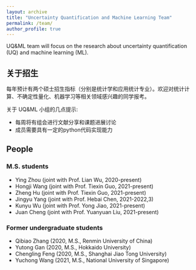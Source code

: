 ```yaml
---
layout: archive
title: "Uncertainty Quantification and Machine Learning Team"
permalink: /team/
author_profile: true
---
```


UQ&ML team will focus on the research about uncertainty quantification (UQ) and machine learning (ML).

## 关于招生
每年预计有两个硕士招生指标（分别是统计学和应用统计专业）。欢迎对统计计算、不确定性量化、机器学习等相关领域感兴趣的同学报考。

关于 UQ&ML 小组的几点提示:
- 每周将有组会进行文献分享和课题进展讨论
- 成员需要具有一定的python代码实现能力

## People

###  M.S. students

- Ying Zhou (joint with Prof. Lian Wu, 2020-present)
- Hongji Wang (joint with Prof. Tiexin Guo, 2021-present)
- Zheng Hu (joint with Prof. Tiexin Guo, 2021-present)
- Jingyu Yang (joint with Prof. Hebai Chen, 2021-2022,3)
- Kunyu Wu (joint with Prof. Yong Jiao, 2021-present)
- Juan Cheng (joint with Prof. Yuanyuan Liu, 2021-present)

### Former undergraduate students

- Qibiao Zhang (2020, M.S., Renmin University of China)
- Yutong Gan (2020, M.S., Hokkaido University)
- Chengling Feng (2020, M.S., Shanghai Jiao Tong University)
- Yuchong Wang (2021, M.S., National University of Singapore)
